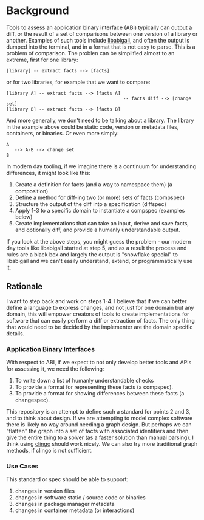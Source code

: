 # Background

Tools to assess an application binary interface (ABI) typically can output a diff, or
the result of a set of comparisons between one version of a library or another. Examples
of such tools include [libabigail](https://sourceware.org/libabigail/), and often the output
is dumped into the terminal, and in a format that is not easy to parse. This is a problem
of comparison. The problen can be simplified almost to an extreme, first for one library:

```
[library] -- extract facts --> [facts]
```

or for two libraries, for example that we want to compare:

```
[library A] -- extract facts --> [facts A]
                                           -- facts diff --> [change set] 
[library B] -- extract facts --> [facts B]
```

And more generally, we don't need to be talking about a library. The library in
the example above could be static code, version or metadata files, containers,
or binaries. Or even more simply:


```
A 
   --> A-B --> change set
B
```

In modern day tooling, if we imagine there is a continuum for understanding differences,
it might look like this:

1. Create a definition for facts (and a way to namespace them) (a composition)
2. Define a method for diff-ing two (or more) sets of facts (compspec)
3. Structure the output of the diff into a specification (diffspec)
4. Apply 1-3 to a specific domain to instantiate a compspec (examples below)
5. Create implementations that can take an input, derive and save facts, and optionally diff, and provide a humanly understandable output.

If you look at the above steps, you might guess the problem - our modern day tools
like libabigail started at step 5, and as a result the process and rules are a black box and
largely the output is "snowflake special" to libabigail and we can't easily understand,
extend, or programmatically use it.

## Rationale

I want to step back and work on steps 1-4. I believe that if we can better
define a language to express changes, and not just for one domain but any domain,
this will empower creators of tools to create implementations for software that can
easily perform a diff or extraction of facts. The only thing that would need to
be decided by the implementer are the domain specific details. 

### Application Binary Interfaces

With respect to ABI, if we expect to not only develop better tools and APIs for assessing it, we need
the following:

1. To write down a list of humanly understandable checks
2. To provide a format for representing these facts (a compspec).
3. To provide a format for showing differences between these facts (a changespec).

This repository is an attempt to define such a standard for points 2 and 3, and to think
about design. If we are attempting to model complex software there is likely no way around needing
a graph design. But perhaps we can "flatten" the graph into a set of facts with associated
identifiers and then give the entire thing to a solver (as a faster solution than
manual parsing). I think using [clingo](https://potassco.org/clingo/) should work nicely.
We can also try more traditional graph methods, if clingo is not sufficient.

### Use Cases

This standard or spec should be able to support:

1. changes in version files
2. changes in software static / source code or binaries
3. changes in package manager metadata
4. changes in container metadata (or interactions)
